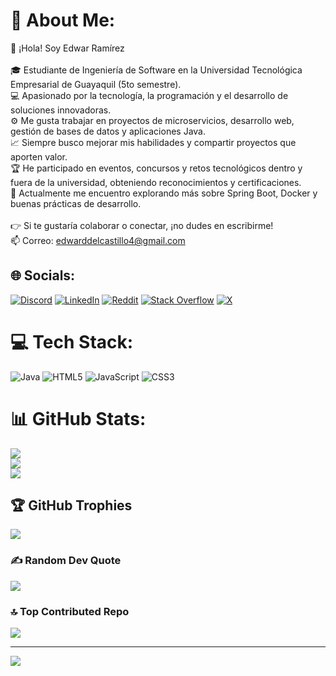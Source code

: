 # 💫 About Me:
👋 ¡Hola! Soy Edwar Ramírez<br><br>🎓 Estudiante de Ingeniería de Software en la Universidad Tecnológica Empresarial de Guayaquil (5to semestre).<br>💻 Apasionado por la tecnología, la programación y el desarrollo de soluciones innovadoras.<br>⚙️ Me gusta trabajar en proyectos de microservicios, desarrollo web, gestión de bases de datos y aplicaciones Java.<br>📈 Siempre busco mejorar mis habilidades y compartir proyectos que aporten valor.<br>🏆 He participado en eventos, concursos y retos tecnológicos dentro y fuera de la universidad, obteniendo reconocimientos y certificaciones.<br>🔎 Actualmente me encuentro explorando más sobre Spring Boot, Docker y buenas prácticas de desarrollo.<br><br>👉 Si te gustaría colaborar o conectar, ¡no dudes en escribirme!<br>📫 Correo: edwarddelcastillo4@gmail.com


## 🌐 Socials:
[![Discord](https://img.shields.io/badge/Discord-%237289DA.svg?logo=discord&logoColor=white)](https://discord.gg/serpico666) [![LinkedIn](https://img.shields.io/badge/LinkedIn-%230077B5.svg?logo=linkedin&logoColor=white)](https://linkedin.com/in/https://www.linkedin.com/in/edwar-ram%C3%ADrez-11b995270/) [![Reddit](https://img.shields.io/badge/Reddit-%23FF4500.svg?logo=Reddit&logoColor=white)](https://reddit.com/user/https://www.reddit.com/user/Serpico666/upvoted/) [![Stack Overflow](https://stackoverflow.com/users/28830301/edwar-del-castillo?tab=profile)](https://stackoverflow.com/users/https://es.stackoverflow.com/users/447500/mc-lovin) [![X](https://img.shields.io/badge/X-black.svg?logo=X&logoColor=white)](https://x.com/https://x.com/666_serpico/likes) 

# 💻 Tech Stack:
![Java](https://img.shields.io/badge/java-%23ED8B00.svg?style=for-the-badge&logo=openjdk&logoColor=white) ![HTML5](https://img.shields.io/badge/html5-%23E34F26.svg?style=for-the-badge&logo=html5&logoColor=white) ![JavaScript](https://img.shields.io/badge/javascript-%23323330.svg?style=for-the-badge&logo=javascript&logoColor=%23F7DF1E) ![CSS3](https://img.shields.io/badge/css3-%231572B6.svg?style=for-the-badge&logo=css3&logoColor=white)
# 📊 GitHub Stats:
![](https://github-readme-stats.vercel.app/api?username=24kgolden&theme=dark&hide_border=false&include_all_commits=true&count_private=true)<br/>
![](https://nirzak-streak-stats.vercel.app/?user=24kgolden&theme=dark&hide_border=false)<br/>
![](https://github-readme-stats.vercel.app/api/top-langs/?username=24kgolden&theme=dark&hide_border=false&include_all_commits=true&count_private=true&layout=compact)

## 🏆 GitHub Trophies
![](https://github-profile-trophy.vercel.app/?username=24kgolden&theme=aura_dark&no-frame=false&no-bg=false&margin-w=4)

### ✍️ Random Dev Quote
![](https://quotes-github-readme.vercel.app/api?type=horizontal&theme=dark)

### 🔝 Top Contributed Repo
![](https://github-contributor-stats.vercel.app/api?username=24kgolden&limit=5&theme=dark&combine_all_yearly_contributions=true)

---
[![](https://visitcount.itsvg.in/api?id=24kgolden&icon=0&color=0)](https://visitcount.itsvg.in)

<!-- Proudly created with GPRM ( https://gprm.itsvg.in ) -->
